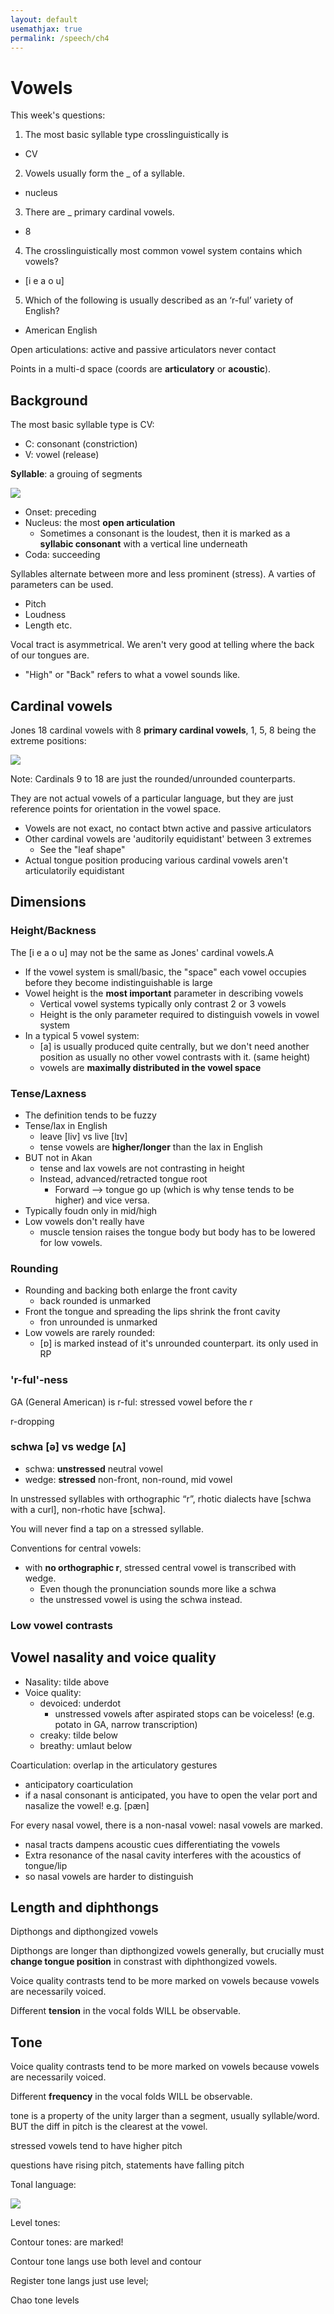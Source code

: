 ```yaml
---
layout: default
usemathjax: true
permalink: /speech/ch4
---
```


# Vowels

This week's questions:
1. The most basic syllable type crosslinguistically is
  - CV
2. Vowels usually form the _ of a syllable.
  - nucleus
3. There are _ primary cardinal vowels.
  - 8
4. The crosslinguistically most common vowel system contains which vowels?
  - [i e a o u]
5. Which of the following is usually described as an ‘r-ful’ variety of English?
  - American English


Open articulations: active and passive articulators never contact

Points in a multi-d space (coords are **articulatory** or **acoustic**).

## Background

The most basic syllable type is CV:
- C: consonant (constriction)
- V: vowel (release)

**Syllable**: a grouing of segments

![](/notes-blog/assets/img/speech/syllable.png)

- Onset: preceding
- Nucleus: the most **open articulation**
  - Sometimes a consonant is the loudest, then it is marked as a **syllabic consonant** with a vertical line underneath
- Coda: succeeding

Syllables alternate between more and less prominent (stress). A varties of parameters can be used.
- Pitch
- Loudness
- Length etc.

Vocal tract is asymmetrical. We aren't very good at telling where the back of our tongues are.
- "High" or "Back" refers to what a vowel sounds like.

## Cardinal vowels

Jones 18 cardinal vowels with 8 **primary cardinal vowels**, 1, 5, 8 being the extreme positions:

![](/notes-blog/assets/img/speech/vowels_cardinal.png)

Note: Cardinals 9 to 18 are just the rounded/unrounded counterparts.

They are not actual vowels of a particular language, but they are just reference points for orientation in the vowel space.

- Vowels are not exact, no contact btwn active and passive articulators
- Other cardinal vowels are 'auditorily equidistant' between 3 extremes
  - See the "leaf shape"
- Actual tongue position producing various cardinal vowels aren't articulatorily equidistant

## Dimensions

### Height/Backness

The [i e a o u] may not be the same as Jones' cardinal vowels.A

-  If the vowel system is small/basic, the "space" each vowel occupies before they become indistinguishable is large
-  Vowel height is the **most important** parameter in describing vowels
   -  Vertical vowel systems typically only contrast 2 or 3 vowels
    -  Height is the only parameter required to distinguish vowels in vowel system
- In a typical 5 vowel system:
  - [a] is usually produced quite centrally, but we don't need another position as usually no other vowel contrasts with it. (same height)
  - vowels are **maximally distributed in the vowel space**

### Tense/Laxness

- The definition tends to be fuzzy
- Tense/lax in English
  - leave [liv] vs live [lɪv]
  - tense vowels are **higher/longer** than the lax in English
- BUT not in Akan
  - tense and lax vowels are not contrasting in height
  - Instead, advanced/retracted tongue root
    - Forward --> tongue go up (which is why tense tends to be higher) and vice versa.
- Typically foudn only in mid/high
- Low vowels don't really have
  - muscle tension raises the tongue body but body has to be lowered for low vowels.

### Rounding

- Rounding and backing both enlarge the front cavity
  - back rounded is unmarked
- Front the tongue and spreading the lips shrink the front cavity
  - fron unrounded is unmarked
- Low vowels are rarely rounded:
  - [ɒ] is marked instead of it's unrounded counterpart. its only used in RP

### 'r-ful'-ness

GA (General American) is r-ful: stressed vowel before the r

r-dropping

### schwa [ə] vs wedge [ʌ]

- schwa: **unstressed** neutral vowel
- wedge: **stressed** non-front, non-round, mid vowel

In unstressed syllables with orthographic “r”, rhotic dialects have [schwa with a curl], non-rhotic
have [schwa].

You will never find a tap on a stressed syllable.

Conventions for central vowels:
- with **no orthographic r**, stressed central vowel is transcribed with wedge.
  - Even though the pronunciation sounds more like a schwa
  - the unstressed vowel is using the schwa instead.

### Low vowel contrasts

## Vowel nasality and voice quality

- Nasality: tilde above
- Voice quality:
  - devoiced: underdot
    - unstressed vowels after aspirated stops can be voiceless! (e.g. potato in GA, narrow transcription)
  - creaky: tilde below
  - breathy: umlaut below


Coarticulation: overlap in the articulatory gestures
- anticipatory coarticulation
- if a nasal consonant is anticipated, you have to open the velar port and nasalize the vowel! e.g. [pæn]

For every nasal vowel, there is a non-nasal vowel: nasal vowels are marked.
- nasal tracts dampens acoustic cues differentiating the vowels
- Extra resonance of the nasal cavity interferes with the acoustics of tongue/lip
- so nasal vowels are harder to distinguish

## Length and diphthongs

Dipthongs and dipthongized vowels

Dipthongs are longer than dipthongized vowels generally, but
crucially must **change tongue position** in constrast with diphthongized vowels.

Voice quality contrasts tend to be more marked on vowels because vowels are necessarily voiced.

Different **tension** in the vocal folds WILL be observable.


## Tone

Voice quality contrasts tend to be more marked on vowels because vowels are necessarily voiced.

Different **frequency** in the vocal folds WILL be observable.

tone is a property of the unity larger than a segment, usually syllable/word.
BUT the diff in pitch is the clearest at the vowel.

stressed vowels tend to have higher pitch

questions have rising pitch, statements have falling pitch

Tonal language: 

![](/notes-blog/assets/img/speech/tones.png)

Level tones:

Contour tones: are marked!

Contour tone langs use both level and contour

Register tone langs just use level;

Chao tone levels
